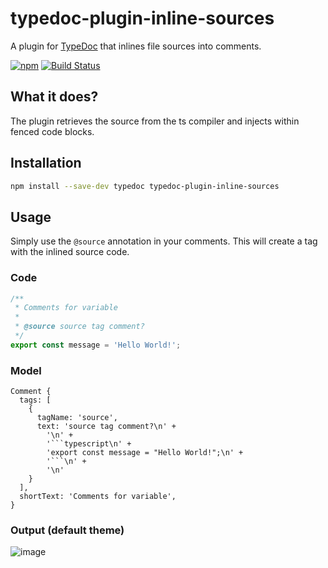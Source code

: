# typedoc-plugin-inline-sources

A plugin for [TypeDoc](https://github.com/TypeStrong/typedoc) that inlines file sources into comments.

[![npm](https://img.shields.io/npm/v/typedoc-plugin-inline-sources.svg)](https://www.npmjs.com/package/typedoc-plugin-inline-sources)
[![Build Status](https://travis-ci.org/tgreyuk/typedoc-plugin-inline-sources.svg?branch=main)](https://travis-ci.org/tgreyuk/typedoc-plugin-inline-sources)

## What it does?

The plugin retrieves the source from the ts compiler and injects within fenced code blocks.

## Installation

```bash
npm install --save-dev typedoc typedoc-plugin-inline-sources
```

## Usage

Simply use the `@source` annotation in your comments. This will create a tag with the inlined source code.

### Code

```typescript
/**
 * Comments for variable
 *
 * @source source tag comment?
 */
export const message = 'Hello World!';
```

### Model

```
Comment {
  tags: [
    {
      tagName: 'source',
      text: 'source tag comment?\n' +
        '\n' +
        '```typescript\n' +
        'export const message = "Hello World!";\n' +
        '```\n' +
        '\n'
    }
  ],
  shortText: 'Comments for variable',
}
```

### Output (default theme)

![image](https://user-images.githubusercontent.com/11680870/120396197-0f726800-c32e-11eb-800e-8cf7466635bb.png)


